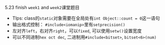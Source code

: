 5.23 finish `week1` and `week2`课堂题目

- TIps: class的`static`对象需要在全局处有`int Object::count = 0`这一语句
- 输出格式控制： `#include<iomanip>`里有`setprecision()`
- 左对齐`left`，右对齐`right`，可以`fixed`, 可以使用`setw()`设置宽度
- 可以不同进制`hex oct dec`, 二进制用`#include<bitset>`, `bitset<6>(num)`



